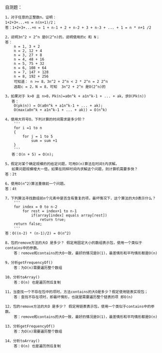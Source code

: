 自测题：
    
    1，对于任意的正整数n，证明：
    1+2+3+...+n = n(n+1)/2；
    答：1+2+3+...+n = 1 + n-1 + 2 + n-2 + 3 + n-3 + ... + 1 = n * n+1 /2 

    2，说明3n^2 + 2^n 是O(2^n)的，说明使用的c 和 N；
    答：
        n = 1, 3 + 2
        n = 2, 12 + 4
        n = 3, 27 + 8
        n = 4, 48 + 16
        n = 5, 75 + 32
        n = 6, 108 + 64
        n = 7, 147 + 128
        n = 8, 192 + 256
        可知道： n >= 8，3n^2 + 2^n < 2 * 2^n = 2 2^n
        选取c = 2，N = 8，可知  3n^2 + 2^n 是O(2^n)的  
    
    3，如果对于 k>0 且 n>0，Pk(n)=a0n^k + a1n^k-1 + ... + ak，求O(Pk(n))
       答：
        O(pk(n)) = O(a0n^k + a1n^k-1 + ... + ak);
        O(max(a0n^k + a1n^k-1 + ... + ak)) = O(n^k)
    
    4，使用大符号O，下列计算的时间需求是多少阶？
        '''
        for i =1 to n
        {
            for j = 1 to 5
                sum = sum +1
        }
        '''
       答：O(n + 5) = O(n);
       
    5，假定对某个确定规模的的给定问题，可用O(n)算法在时间t内求解。
       如果问题规模增大一倍，如果在同样时间内求解这个问题，则计算机需要多快？
    答：2t   
       
    6，使用O(n^2)算法重做前一个问题。
    答：4t
    
    7，下列算法寻找数组前n个元素中是否含有重复的项，最坏情况下，这个算法的大O表示什么？
        '''
        for index = 0 to n-2
            for rest = index+1 to n-1
                if(array[index] equals array[rest])
                    return true;
        return false;
        '''
    答：O((n-2) * (n-1)/2) = O(n^2) 
    
    8，包的remove方法的大O 是多少？ 假定用固定大小的数组表示包，使用一个类似于contains中的参数。
        答：remove和contains的大O一致，最好的情况是O(1)，最差情形和平均情形都是O(n)
    
    9，分析getFrequencyOf()
        答：为O(n)需要遍历整个数组
        
    10，分析toArray()
        答：O(n) 也是遍历然后复制
    
    11，当查找一个不存在包中的项时，方法contains的大O是多少？假定使用链表实现包；
        答：查找不存在项时，即最坏情形，也就是需要遍历整个链表的项 即O(n)
    
    12，包的remove方法的大O 是多少？ 假定用链表表示包，使用一个类似于contains中的参数。
        答：remove和contains的大O一致，最好的情况是O(1)，最差情形和平均情形都是O(n)
    
    13，分析getFrequencyOf()
        答：为O(n)需要遍历整个数组
        
    14，分析toArray()
        答：O(n) 也是遍历然后复制
    
    
    
    
    
    
    
    
       
        
       
                
    
        